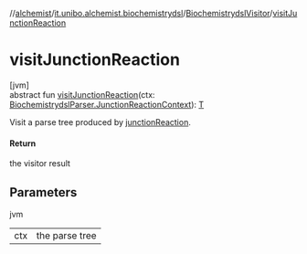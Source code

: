 //[alchemist](../../../index.md)/[it.unibo.alchemist.biochemistrydsl](../index.md)/[BiochemistrydslVisitor](index.md)/[visitJunctionReaction](visit-junction-reaction.md)

# visitJunctionReaction

[jvm]\
abstract fun [visitJunctionReaction](visit-junction-reaction.md)(ctx: [BiochemistrydslParser.JunctionReactionContext](../-biochemistrydsl-parser/-junction-reaction-context/index.md)): [T](../../it.unibo.alchemist.model.implementations.environments/-limited-continuos2-d/index.md)

Visit a parse tree produced by [junctionReaction](../-biochemistrydsl-parser/junction-reaction.md).

#### Return

the visitor result

## Parameters

jvm

| | |
|---|---|
| ctx | the parse tree |
